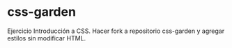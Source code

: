 # css-garden
Ejercicio Introducción a CSS. Hacer fork a repositorio css-garden y agregar estilos sin modificar HTML.
